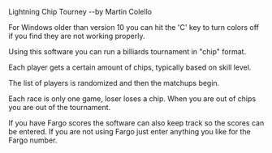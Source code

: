 Lightning Chip Tourney           --by Martin Colello

For Windows older than version 10 you can hit the 'C' key to turn colors off if you find they are not working properly.

Using this software you can run a billiards tournament
in "chip" format.

Each player gets a certain amount of chips, typically
based on skill level.

The list of players is randomized and then the matchups begin.

Each race is only one game, loser loses a chip.  When you
are out of chips you are out of the tournament.

If you have Fargo scores the software can also keep track so the
scores can be entered.  If you are not using Fargo just enter
anything you like for the Fargo number.

